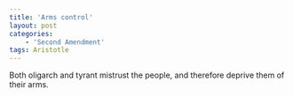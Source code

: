 ```yaml
---
title: 'Arms control'
layout: post
categories:
    - 'Second Amendment'
tags: Aristotle
---
```


Both oligarch and tyrant mistrust the people, and therefore deprive them of their arms.